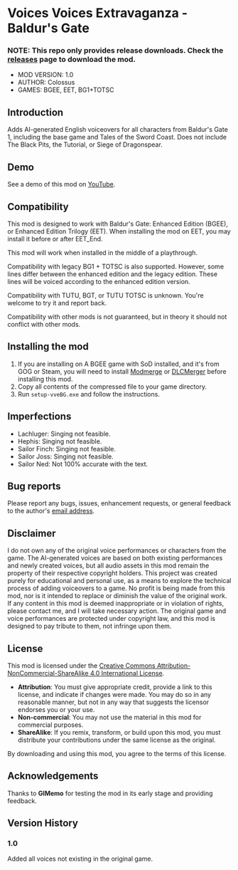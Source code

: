 # Voices Voices Extravaganza - Baldur's Gate

### NOTE: This repo only provides release downloads. Check the [releases](https://github.com/ColossusChang/VoicesVoicesExtravaganza/releases) page to download the mod.

- MOD VERSION: 1.0
- AUTHOR: Colossus
- GAMES: BGEE, EET, BG1+TOTSC

## Introduction

Adds AI-generated English voiceovers for all characters from Baldur's Gate 1, including the base game and Tales of the Sword Coast. Does not include The Black Pits, the Tutorial, or Siege of Dragonspear.

## Demo
See a demo of this mod on [YouTube](https://youtu.be/sMJxlbwFMZ4).
## Compatibility

This mod is designed to work with Baldur's Gate: Enhanced Edition (BGEE), or Enhanced Edition Trilogy (EET). When installing the mod on EET, you may install it before or after EET_End.

This mod will work when installed in the middle of a playthrough.

Compatibility with legacy BG1 + TOTSC is also supported. However, some lines differ between the enhanced edition and the legacy edition. These lines will be voiced according to the enhanced edition version.

Compatibility with TUTU, BGT, or TUTU TOTSC is unknown. You're welcome to try it and report back.

Compatibility with other mods is not guaranteed, but in theory it should not conflict with other mods.

## Installing the mod

1. If you are installing on A BGEE game with SoD installed, and it's from GOG or Steam, you will need to install [Modmerge](https://github.com/ScottBrooks/modmerge/releases) or [DLCMerger](https://github.com/Argent77/A7-DlcMerger) before installing this mod.
2. Copy all contents of the compressed file to your game directory. 
3. Run `setup-vveBG.exe` and follow the instructions.

## Imperfections

- Lachluger: Singing not feasible.
- Hephis: Singing not feasible.
- Sailor Finch: Singing not feasible.
- Sailor Joss: Singing not feasible.
- Sailor Ned: Not 100% accurate with the text.

## Bug reports

Please report any bugs, issues, enhancement requests, or general feedback to the author's [email address](mailto:colossuschang@gmail.com).

## Disclaimer
I do not own any of the original voice performances or characters from the game. The AI-generated voices are based on both existing performances and newly created voices, but all audio assets in this mod remain the property of their respective copyright holders. 
This project was created purely for educational and personal use, as a means to explore the technical process of adding voiceovers to a game. No profit is being made from this mod, nor is it intended to replace or diminish the value of the original work.
If any content in this mod is deemed inappropriate or in violation of rights, please contact me, and I will take necessary action. The original game and voice performances are protected under copyright law, and this mod is designed to pay tribute to them, not infringe upon them.

## License

This mod is licensed under the [Creative Commons Attribution-NonCommercial-ShareAlike 4.0 International License](https://creativecommons.org/licenses/by-nc-sa/4.0/).

- **Attribution**: You must give appropriate credit, provide a link to this license, and indicate if changes were made. You may do so in any reasonable manner, but not in any way that suggests the licensor endorses you or your use.
- **Non-commercial**: You may not use the material in this mod for commercial purposes.
- **ShareAlike**: If you remix, transform, or build upon this mod, you must distribute your contributions under the same license as the original.

By downloading and using this mod, you agree to the terms of this license.

## Acknowledgements

Thanks to **GIMemo** for testing the mod in its early stage and providing feedback.

## Version History

### 1.0
Added all voices not existing in the original game.
